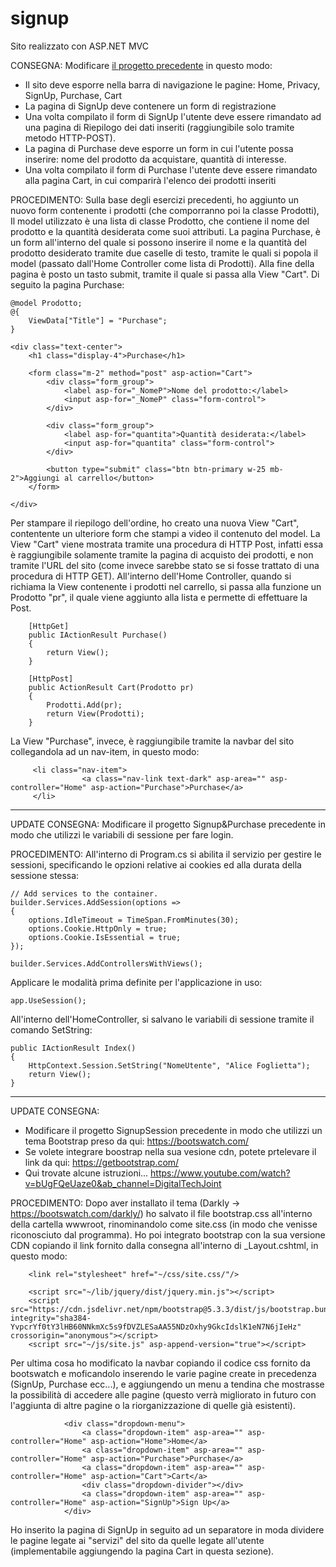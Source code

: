 # signup

Sito realizzato con ASP.NET MVC

CONSEGNA:
Modificare [il progetto precedente](https://github.com/alicefgl/FORM-dotnetMVC) in questo modo:

 - Il sito deve esporre nella barra di navigazione le pagine: Home, Privacy, SignUp, Purchase, Cart
 - La pagina di SignUp deve contenere un form di registrazione
 - Una volta compilato il form di SignUp l'utente deve essere rimandato ad una pagina di Riepilogo dei dati inseriti (raggiungibile solo tramite metodo HTTP-POST).
 - La pagina di Purchase deve esporre un form in cui l'utente possa inserire: nome del prodotto da acquistare, quantità di interesse.
 - Una volta compilato il form di Purchase l'utente deve essere rimandato alla pagina Cart, in cui comparirà l'elenco dei prodotti inseriti

PROCEDIMENTO:
Sulla base degli esercizi precedenti, ho aggiunto un nuovo form contenente i prodotti (che comporranno poi la classe Prodotti),
Il model utilizzato è una lista di classe Prodotto, che contiene il nome del prodotto e la quantità desiderata come suoi attributi.
La pagina Purchase, è un form all'interno del quale si possono inserire il nome e la quantità del prodotto desiderato tramite due caselle di testo, tramite le quali si popola il model (passato dall'Home Controller come lista di Prodotti).
Alla fine della pagina è posto un tasto submit, tramite il quale si passa alla View "Cart".
Di seguito la pagina Purchase:

```
@model Prodotto;
@{
    ViewData["Title"] = "Purchase";
}

<div class="text-center">
    <h1 class="display-4">Purchase</h1>

    <form class="m-2" method="post" asp-action="Cart">
        <div class="form_group">
            <label asp-for="_NomeP">Nome del prodotto:</label>
            <input asp-for="_NomeP" class="form-control">
        </div>

        <div class="form_group">
            <label asp-for="quantita">Quantità desiderata:</label>
            <input asp-for="quantita" class="form-control">
        </div>

        <button type="submit" class="btn btn-primary w-25 mb-2">Aggiungi al carrello</button>
    </form>
    
</div>
```

Per stampare il riepilogo dell'ordine, ho creato una nuova View "Cart", contentente un ulteriore form che stampi a video il contenuto del model.
La View "Cart" viene mostrata tramite una procedura di HTTP Post, infatti essa è raggiungibile solamente tramite la pagina di acquisto dei prodotti, e non tramite l'URL del sito (come invece sarebbe stato se si fosse trattato di una procedura di HTTP GET).
All'interno dell'Home Controller, quando si richiama la View contenente i prodotti nel carrello, si passa alla funzione un Prodotto "pr", il quale viene aggiunto alla lista e permette di effettuare la Post.
```
    [HttpGet]
    public IActionResult Purchase()
    {
        return View();
    }

    [HttpPost]
    public ActionResult Cart(Prodotto pr)
    {
        Prodotti.Add(pr);
        return View(Prodotti);
    }
```
La View "Purchase", invece, è raggiungibile tramite la navbar del sito collegandola ad un nav-item, in questo modo:
```
     <li class="nav-item">
                <a class="nav-link text-dark" asp-area="" asp-controller="Home" asp-action="Purchase">Purchase</a>
     </li>
```
_____________________________________________________________________________________________________________________________________________________________________________________________________________________________________________
UPDATE CONSEGNA:
Modificare il progetto Signup&Purchase precedente in modo che utilizzi le variabili di sessione per fare login.

PROCEDIMENTO:
All'interno di Program.cs si abilita il servizio per gestire le sessioni, specificando le opzioni relative ai cookies ed alla durata della sessione stessa:
```
// Add services to the container.
builder.Services.AddSession(options =>
{
    options.IdleTimeout = TimeSpan.FromMinutes(30);
    options.Cookie.HttpOnly = true;
    options.Cookie.IsEssential = true;
});

builder.Services.AddControllersWithViews();
```
Applicare le modalità prima definite per l'applicazione in uso:
```
app.UseSession();
```
All'interno dell'HomeController, si salvano le variabili di sessione tramite il comando SetString:
```
public IActionResult Index()
{
    HttpContext.Session.SetString("NomeUtente", "Alice Foglietta");
    return View();
}
```
_____________________________________________________________________________________________________________________________________________________________________________________________________________________________________________
UPDATE CONSEGNA:
- Modificare il progetto SignupSession precedente in modo che utilizzi un tema Bootstrap preso da qui: https://bootswatch.com/
- Se volete integrare boostrap nella sua vesione cdn, potete prtelevare il link da qui: https://getbootstrap.com/
- Qui trovate alcune istruzioni... https://www.youtube.com/watch?v=bUgFQeUaze0&ab_channel=DigitalTechJoint

PROCEDIMENTO:
Dopo aver installato il tema (Darkly -> https://bootswatch.com/darkly/) ho salvato il file bootstrap.css all'interno della cartella wwwroot, rinominandolo come site.css (in modo che venisse riconosciuto dal programma).
Ho poi integrato bootstrap con la sua versione CDN copiando il link fornito dalla consegna all'interno di _Layout.cshtml, in questo modo:
```
    <link rel="stylesheet" href="~/css/site.css/"/>
```
```
    <script src="~/lib/jquery/dist/jquery.min.js"></script>
    <script src="https://cdn.jsdelivr.net/npm/bootstrap@5.3.3/dist/js/bootstrap.bundle.min.js" integrity="sha384-YvpcrYf0tY3lHB60NNkmXc5s9fDVZLESaAA55NDzOxhy9GkcIdslK1eN7N6jIeHz" crossorigin="anonymous"></script>
    <script src="~/js/site.js" asp-append-version="true"></script>
```
Per ultima cosa ho modificato la navbar copiando il codice css fornito da bootswatch e moficandolo inserendo le varie pagine create in precedenza (SignUp, Purchase ecc...), e aggiungendo un menu a tendina che mostrasse la possibilità di accedere alle pagine (questo verrà migliorato in futuro con l'aggiunta di altre pagine o la riorganizzazione di quelle già esistenti).
```
            <div class="dropdown-menu">
                <a class="dropdown-item" asp-area="" asp-controller="Home" asp-action="Home">Home</a>
                <a class="dropdown-item" asp-area="" asp-controller="Home" asp-action="Purchase">Purchase</a>
                <a class="dropdown-item" asp-area="" asp-controller="Home" asp-action="Cart">Cart</a>
                <div class="dropdown-divider"></div>
                <a class="dropdown-item" asp-area="" asp-controller="Home" asp-action="SignUp">Sign Up</a>
            </div>
```
Ho inserito la pagina di SignUp in seguito ad un separatore in moda dividere le pagine legate ai "servizi" del sito da quelle legate all'utente (implementabile aggiungendo la pagina Cart in questa sezione).
